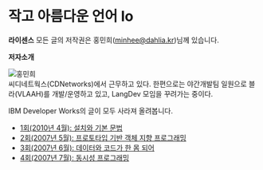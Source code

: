 # 작고 아름다운 언어 Io

**라이센스** 모든 글의 저작권은 홍민희(minhee@dahlia.kr)님께 있습니다.

**저자소개**

![홍민희](https://user-images.githubusercontent.com/25581533/82859149-7c764500-9f05-11ea-9425-1d7414f4d7ac.png)  
씨디네트웍스(CDNetworks)에서 근무하고 있다. 한편으로는 야간개발팀 일원으로 블라(VLAAH)를 개발/운영하고 있고, LangDev 모임을 꾸려가는 중이다.

IBM Developer Works의 글이 모두 사라져 올려봅니다.

* [1회(2010년 4월): 설치와 기본 문법](https://github.com/black7375/ReadabilityDocs/blob/master/%EC%9E%91%EA%B3%A0%20%EC%95%84%EB%A6%84%EB%8B%A4%EC%9A%B4%20%EC%96%B8%EC%96%B4%20Io/part1.org)
* [2회(2007년 5월): 프로토타입 기반 객체 지향 프로그래밍](https://github.com/black7375/ReadabilityDocs/blob/master/%EC%9E%91%EA%B3%A0%20%EC%95%84%EB%A6%84%EB%8B%A4%EC%9A%B4%20%EC%96%B8%EC%96%B4%20Io/part2.org)
* [3회(2007년 6월): 데이터와 코드가 한 몸 되어](https://github.com/black7375/ReadabilityDocs/blob/master/%EC%9E%91%EA%B3%A0%20%EC%95%84%EB%A6%84%EB%8B%A4%EC%9A%B4%20%EC%96%B8%EC%96%B4%20Io/part3.org)
* [4회(2007년 7월): 동시성 프로그래밍 ](https://github.com/black7375/ReadabilityDocs/blob/master/%EC%9E%91%EA%B3%A0%20%EC%95%84%EB%A6%84%EB%8B%A4%EC%9A%B4%20%EC%96%B8%EC%96%B4%20Io/part4.org)
